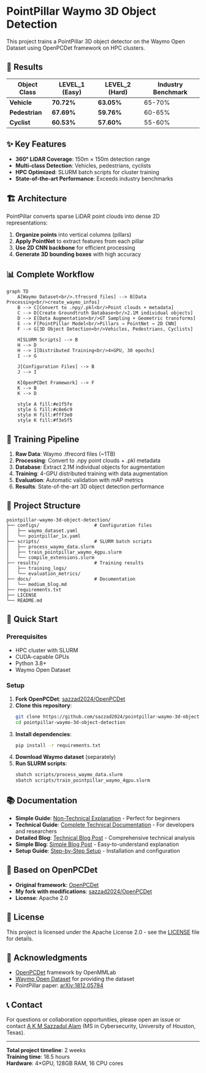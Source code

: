 # PointPillar Waymo 3D Object Detection

This project trains a PointPillar 3D object detector on the Waymo Open Dataset using OpenPCDet framework on HPC clusters.

## 🚀 Results

| Object Class | LEVEL_1 (Easy) | LEVEL_2 (Hard) | Industry Benchmark |
|--------------|-----------------|----------------|--------------------|
| **Vehicle**  | **70.72%**     | **63.05%**     | 65-70%            |
| **Pedestrian** | **67.69%**   | **59.76%**     | 60-65%            |
| **Cyclist**  | **60.53%**     | **57.60%**     | 55-60%            |

## ✨ Key Features

- **360° LiDAR Coverage**: 150m × 150m detection range
- **Multi-class Detection**: Vehicles, pedestrians, cyclists
- **HPC Optimized**: SLURM batch scripts for cluster training
- **State-of-the-art Performance**: Exceeds industry benchmarks

## 🏗️ Architecture

PointPillar converts sparse LiDAR point clouds into dense 2D representations:
1. **Organize points** into vertical columns (pillars)
2. **Apply PointNet** to extract features from each pillar
3. **Use 2D CNN backbone** for efficient processing
4. **Generate 3D bounding boxes** with high accuracy

## 📊 Complete Workflow

```mermaid
graph TD
    A[Waymo Dataset<br/>.tfrecord files] --> B[Data Processing<br/>create_waymo_infos]
    B --> C[Convert to .npy/.pkl<br/>Point clouds + metadata]
    C --> D[Create Groundtruth Database<br/>2.1M individual objects]
    D --> E[Data Augmentation<br/>GT Sampling + Geometric transforms]
    E --> F[PointPillar Model<br/>Pillars → PointNet → 2D CNN]
    F --> G[3D Object Detection<br/>Vehicles, Pedestrians, Cyclists]
    
    H[SLURM Scripts] --> B
    H --> D
    H --> I[Distributed Training<br/>4×GPU, 30 epochs]
    I --> G
    
    J[Configuration Files] --> B
    J --> I
    
    K[OpenPCDet Framework] --> F
    K --> B
    K --> D
    
    style A fill:#e1f5fe
    style G fill:#c8e6c9
    style H fill:#fff3e0
    style K fill:#f3e5f5
```

## 🔄 Training Pipeline

1. **Raw Data**: Waymo .tfrecord files (~1TB)
2. **Processing**: Convert to .npy point clouds + .pkl metadata
3. **Database**: Extract 2.1M individual objects for augmentation
4. **Training**: 4-GPU distributed training with data augmentation
5. **Evaluation**: Automatic validation with mAP metrics
6. **Results**: State-of-the-art 3D object detection performance

## 📁 Project Structure

```
pointpillar-waymo-3d-object-detection/
├── configs/                    # Configuration files
│   ├── waymo_dataset.yaml
│   └── pointpillar_1x.yaml
├── scripts/                    # SLURM batch scripts
│   ├── process_waymo_data.slurm
│   ├── train_pointpillar_waymo_4gpu.slurm
│   └── compile_extensions.slurm
├── results/                    # Training results
│   ├── training_logs/
│   └── evaluation_metrics/
├── docs/                       # Documentation
│   └── medium_blog.md
├── requirements.txt
├── LICENSE
└── README.md
```

## 🚀 Quick Start

### Prerequisites
- HPC cluster with SLURM
- CUDA-capable GPUs
- Python 3.8+
- Waymo Open Dataset

### Setup
1. **Fork OpenPCDet**: [sazzad2024/OpenPCDet](https://github.com/sazzad2024/OpenPCDet)
2. **Clone this repository**:
   ```bash
   git clone https://github.com/sazzad2024/pointpillar-waymo-3d-object-detection.git
   cd pointpillar-waymo-3d-object-detection
   ```
3. **Install dependencies**:
   ```bash
   pip install -r requirements.txt
   ```
4. **Download Waymo dataset** (separately)
5. **Run SLURM scripts**:
   ```bash
   sbatch scripts/process_waymo_data.slurm
   sbatch scripts/train_pointpillar_waymo_4gpu.slurm
   ```

## 📚 Documentation

- **Simple Guide**: [Non-Technical Explanation](README-SIMPLE.md) - Perfect for beginners
- **Technical Guide**: [Complete Technical Documentation](README.md) - For developers and researchers
- **Detailed Blog**: [Technical Blog Post](docs/medium_blog.md) - Comprehensive technical analysis
- **Simple Blog**: [Simple Blog Post](docs/medium_blog_simple.md) - Easy-to-understand explanation
- **Setup Guide**: [Step-by-Step Setup](SETUP.md) - Installation and configuration

## 🔗 Based on OpenPCDet

- **Original framework**: [OpenPCDet](https://github.com/open-mmlab/OpenPCDet)
- **My fork with modifications**: [sazzad2024/OpenPCDet](https://github.com/sazzad2024/OpenPCDet)
- **License**: Apache 2.0

## 📄 License

This project is licensed under the Apache License 2.0 - see the [LICENSE](LICENSE) file for details.

## 🙏 Acknowledgments

- [OpenPCDet](https://github.com/open-mmlab/OpenPCDet) framework by OpenMMLab
- [Waymo Open Dataset](https://waymo.com/open) for providing the dataset
- PointPillar paper: [arXiv:1812.05784](https://arxiv.org/abs/1812.05784)

## 📞 Contact

For questions or collaboration opportunities, please open an issue or contact [A K M Sazzadul Alam](https://github.com/sazzad2024) (MS in Cybersecurity, University of Houston, Texas).

---
**Total project timeline**: 2 weeks  
**Training time**: 18.5 hours  
**Hardware**: 4×GPU, 128GB RAM, 16 CPU cores
